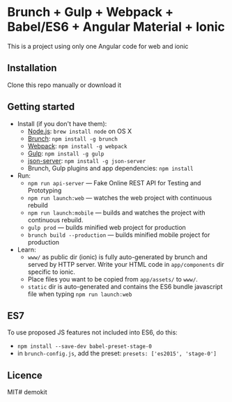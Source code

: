 # Brunch + Gulp + Webpack + Babel/ES6 + Angular Material + Ionic

This is a project using only one Angular code for web and ionic

## Installation

Clone this repo manually or download it

## Getting started

* Install (if you don't have them):
    * [Node.js](http://nodejs.org): `brew install node` on OS X
    * [Brunch](http://brunch.io): `npm install -g brunch`
    * [Webpack](https://webpack.github.io/): `npm install -g webpack`
    * [Gulp](http://gulpjs.com/): `npm install -g gulp`
    * [json-server](http://jsonplaceholder.typicode.com/): `npm install -g json-server`
    * Brunch, Gulp plugins and app dependencies: `npm install`
* Run:
    * `npm run api-server` — Fake Online REST API for Testing and Prototyping
    * `npm run launch:web` — watches the web project with continuous rebuild
    * `npm run launch:mobile` — builds and watches the project with continuous rebuild.
    * `gulp prod` — builds minified web project for production
    * `brunch build --production` — builds minified mobile project for production
* Learn:
    * `www/` as public dir (ionic) is fully auto-generated by brunch and served by HTTP server.  Write your HTML code in `app/components` dir specific to ionic.
    * Place files you want to be copied from `app/assets/` to `www/`.
    * `static` dir is auto-generated and contains the ES6 bundle javascript file when typing `npm run launch:web`

## ES7

To use proposed JS features not included into ES6, do this:

* `npm install --save-dev babel-preset-stage-0`
* in `brunch-config.js`, add the preset: `presets: ['es2015', 'stage-0']`

## Licence

MIT# demokit

